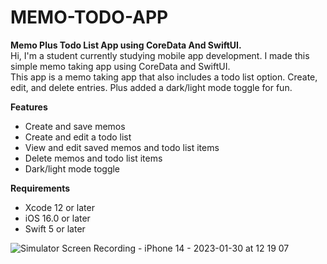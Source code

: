 # MEMO-TODO-APP
<b>Memo Plus Todo List App using CoreData And SwiftUI.</b> <br />
Hi, I'm a student currently studying mobile app development. I made this simple memo taking app using CoreData and SwiftUI. <br />
This app is a memo taking app that also includes a todo list option. Create, edit, and delete entries. Plus added a dark/light mode toggle for fun. <br />


<b>Features</b>
<ul>
<li>Create and save memos</li>
<li>Create and edit a todo list</li>
<li>View and edit saved memos and todo list items</li>
<li>Delete memos and todo list items</li>
<li>Dark/light mode toggle</li>
</ul>

<b>Requirements</b>
<ul>
<li>Xcode 12 or later</li>
<li>iOS 16.0 or later</li>
<li>Swift 5 or later</li>
</ul>


![Simulator Screen Recording - iPhone 14 - 2023-01-30 at 12 19 07](https://user-images.githubusercontent.com/122884728/215380407-e3acc44d-7415-4d9a-ad4a-f2b6a369b78e.gif)


